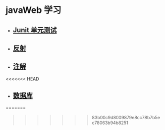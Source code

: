  # javaWeb 学习
 

* ## [Junit 单元测试](https://github.com/Kartoffel-chen/JavaWeb/blob/master/StudyNode/Junit.md)
* ## [反射](https://github.com/Kartoffel-chen/JavaWeb/blob/master/StudyNode/反射.md)
* ## [注解](https://github.com/Kartoffel-chen/JavaWeb/blob/master/StudyNode/注解.md)
<<<<<<< HEAD
* ## [数据库](https://github.com/Kartoffel-chen/JavaWeb/blob/master/StudyNode/数据库.md)
=======
>>>>>>> 83b00c9d8009879e8cc78b7b5ec78063b94b8251
